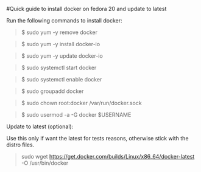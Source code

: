 #Quick guide to install docker on fedora 20 and update to latest

Run the following commands to install docker:

>$ sudo yum -y remove docker

>$ sudo yum -y install docker-io

>$ sudo yum -y update docker-io

>$ sudo systemctl start docker

>$ sudo systemctl enable docker

>$ sudo groupadd docker

>$ sudo chown root:docker /var/run/docker.sock

>$ sudo usermod -a -G docker $USERNAME

Update to latest (optional):

Use this only if want the latest for tests reasons, otherwise stick with the distro files.

>sudo wget https://get.docker.com/builds/Linux/x86_64/docker-latest -O /usr/bin/docker

